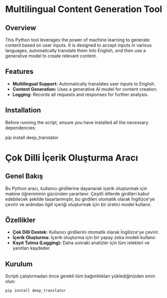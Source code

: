 # Multilingual Content Generation Tool

## Overview

This Python tool leverages the power of machine learning to generate content based on user inputs. It is designed to accept inputs in various languages, automatically translate them into English, and then use a generative model to create relevant content.

## Features

- **Multilingual Support:** Automatically translates user inputs to English.
- **Content Generation:** Uses a generative AI model for content creation.
- **Logging:** Records all requests and responses for further analysis.

## Installation

Before running the script, ensure you have installed all the necessary dependencies:

pip install deep_translator



# Çok Dilli İçerik Oluşturma Aracı

## Genel Bakış
Bu Python aracı, kullanıcı girdilerine dayanarak içerik oluşturmak için makine öğreniminin gücünden yararlanır. Çeşitli dillerde girdileri kabul edebilecek şekilde tasarlanmıştır, bu girdileri otomatik olarak İngilizce'ye çevirir ve ardından ilgili içeriği oluşturmak için bir üretici model kullanır.

## Özellikler
- **Çok Dilli Destek:** Kullanıcı girdilerini otomatik olarak İngilizce'ye çevirir.
- **İçerik Oluşturma:** İçerik oluşturma için bir yapay zeka modeli kullanır.
- **Kayıt Tutma (Logging):** Daha sonraki analizler için tüm istekleri ve yanıtları kaydeder.

## Kurulum
Scripti çalıştırmadan önce gerekli tüm bağımlılıkları yüklediğinizden emin olun:





````
pip install deep_translator
